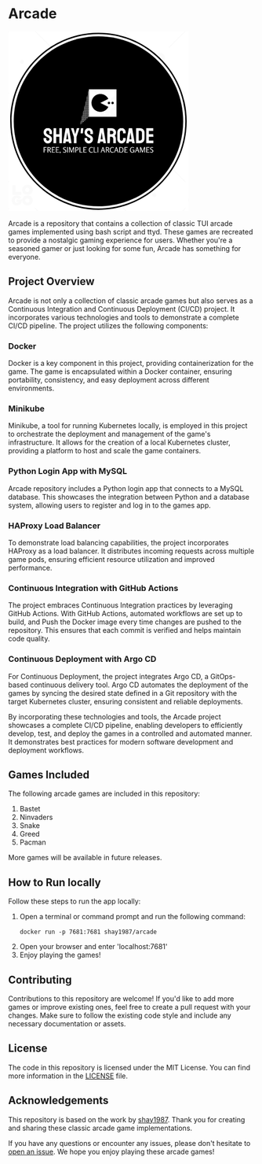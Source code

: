 # Arcade

![Arcade Logo](logo.png)

Arcade is a repository that contains a collection of classic TUI arcade games implemented using bash script and ttyd. These games are recreated to provide a nostalgic gaming experience for users. Whether you're a seasoned gamer or just looking for some fun, Arcade has something for everyone.

## Project Overview

Arcade is not only a collection of classic arcade games but also serves as a Continuous Integration and Continuous Deployment (CI/CD) project. It incorporates various technologies and tools to demonstrate a complete CI/CD pipeline. The project utilizes the following components:

### Docker

Docker is a key component in this project, providing containerization for the game. The game is encapsulated within a Docker container, ensuring portability, consistency, and easy deployment across different environments.

### Minikube

Minikube, a tool for running Kubernetes locally, is employed in this project to orchestrate the deployment and management of the game's infrastructure. It allows for the creation of a local Kubernetes cluster, providing a platform to host and scale the game containers.

### Python Login App with MySQL

Arcade repository includes a Python login app that connects to a MySQL database. This showcases the integration between Python and a database system, allowing users to register and log in to the games app.

### HAProxy Load Balancer

To demonstrate load balancing capabilities, the project incorporates HAProxy as a load balancer. It distributes incoming requests across multiple game pods, ensuring efficient resource utilization and improved performance.

### Continuous Integration with GitHub Actions

The project embraces Continuous Integration practices by leveraging GitHub Actions. With GitHub Actions, automated workflows are set up to build, and Push the Docker image every time changes are pushed to the repository. This ensures that each commit is verified and helps maintain code quality.

### Continuous Deployment with Argo CD

For Continuous Deployment, the project integrates Argo CD, a GitOps-based continuous delivery tool. Argo CD automates the deployment of the games by syncing the desired state defined in a Git repository with the target Kubernetes cluster, ensuring consistent and reliable deployments.

By incorporating these technologies and tools, the Arcade project showcases a complete CI/CD pipeline, enabling developers to efficiently develop, test, and deploy the games in a controlled and automated manner. It demonstrates best practices for modern software development and deployment workflows.

## Games Included

The following arcade games are included in this repository:

1. Bastet
2. Ninvaders
3. Snake
4. Greed
5. Pacman

More games will be available in future releases.

## How to Run locally

Follow these steps to run the app locally:

1. Open a terminal or command prompt and run the following command:
   ```
   docker run -p 7681:7681 shay1987/arcade
   ```
2. Open your browser and enter 'localhost:7681'  
3. Enjoy playing the games!

## Contributing

Contributions to this repository are welcome! If you'd like to add more games or improve existing ones, feel free to create a pull request with your changes. Make sure to follow the existing code style and include any necessary documentation or assets.

## License

The code in this repository is licensed under the MIT License. You can find more information in the [LICENSE](LICENSE) file.

## Acknowledgements

This repository is based on the work by [shay1987](https://github.com/shay1987). Thank you for creating and sharing these classic arcade game implementations.

If you have any questions or encounter any issues, please don't hesitate to [open an issue](https://github.com/shay1987/Arcade/issues). We hope you enjoy playing these arcade games!